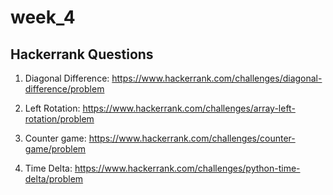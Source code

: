 # week_4

## Hackerrank Questions

1. Diagonal Difference: https://www.hackerrank.com/challenges/diagonal-difference/problem

2. Left Rotation: https://www.hackerrank.com/challenges/array-left-rotation/problem

3. Counter game: https://www.hackerrank.com/challenges/counter-game/problem

4. Time Delta: https://www.hackerrank.com/challenges/python-time-delta/problem
